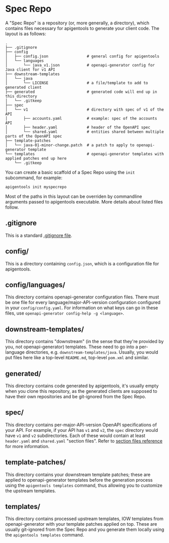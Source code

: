 # Spec Repo

A "Spec Repo" is a repository (or, more generally, a directory), which contains files necessary for apigentools to generate your client code. The layout is as follows:

```
.
├── .gitignore
├── config
│   ├── config.json                 # general config for apigentools
│   └── languages
│       └── java_v1.json            # openapi-generator config for Java client for v1 API
├── downstream-templates
│   └── java
│       └── LICENSE                 # a file/template to add to generated client
├── generated                       # generated code will end up in this directory
│   └── .gitkeep
├── spec
│   └── v1                          # directory with spec of v1 of the API
│       ├── accounts.yaml           # example: spec of the accounts API
│       ├── header.yaml             # header of the OpenAPI spec
│       └── shared.yaml             # entities shared between multiple parts of the OpenAPI spec
├── template-patches
│   └── java-01-minor-change.patch  # a patch to apply to openapi-generator template
└── templates                       # openapi-generator templates with applied patches end up here
    └── .gitkeep
```

You can create a basic scaffold of a Spec Repo using the `init` subcommand, for example:

```
apigentools init myspecrepo
```

Most of the paths in this layout can be overriden by commandline arguments passed to apigentools executable. More details about listed files follow.

## .gitignore

This is a standard [.gitignore file](https://git-scm.com/docs/gitignore).

## config/

This is a directory containing `config.json`, which is a configuration file for apigentools.

## config/languages/

This directory contains openapi-generator configuration files. There must be one file for every language/major-API-version configuration configured in your `config/config.yaml`. For information on what keys can go in these files, use `openapi-generator config-help -g <language>`.

## downstream-templates/

This directory contains "downstream" (in the sense that they're provided by you, not openapi-generator) templates. These need to go into a per-language directories, e.g. `downstream-templates/java`. Usually, you would put files here like a top-level `README.md`, top-level `pom.xml` and similar.

## generated/

This directory contains code generated by apigentools, it's usually empty when you clone this repository, as the generated clients are supposed to have their own repositories and be git-ignored from the Spec Repo.

## spec/

This directory contains per-major-API-version OpenAPI specifications of your API. For example, if your API has `v1` and `v2`, the `spec` directory would have `v1` and `v2` subdirectories. Each of these would contain at least `header.yaml` and `shared.yaml` "section files". Refer to [section files reference](file_formats.md#section-files) for more information.

## template-patches/

This directory contains your downstream template patches; these are applied to openapi-generator templates before the generation process using the `apigentools templates` command, thus allowing you to customize the upstream templates.

## templates/

This directory contains processed upstream templates, IOW templates from openapi-generator with your template patches applied on top. These are usually git-ignored from the Spec Repo and you generate them locally using the `apigentools templates` command.